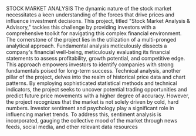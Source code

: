 STOCK MARKET ANALYSIS 
The dynamic nature of the stock market necessitates a keen understanding of the forces that drive prices and influence investment decisions. This project, titled "Stock Market Analysis & Advisory," tackles this challenge by providing investors with a comprehensive toolkit for navigating this complex financial environment.
The cornerstone of the project lies in the utilization of a multi-pronged analytical approach. Fundamental analysis meticulously dissects a company's financial well-being, meticulously evaluating its financial statements to assess profitability, growth potential, and competitive edge. This approach empowers investors to identify companies with strong fundamentals poised for long-term success.
Technical analysis, another pillar of the project, delves into the realm of historical price data and chart patterns. By employing sophisticated statistical methods and technical indicators, the project seeks to uncover potential trading opportunities and predict future price movements with a higher degree of accuracy.
However, the project recognizes that the market is not solely driven by cold, hard numbers. Investor sentiment and psychology play a significant role in influencing market trends. To address this, sentiment analysis is incorporated, gauging the collective mood of the market through news feeds, social media, and other relevant data  resources 
